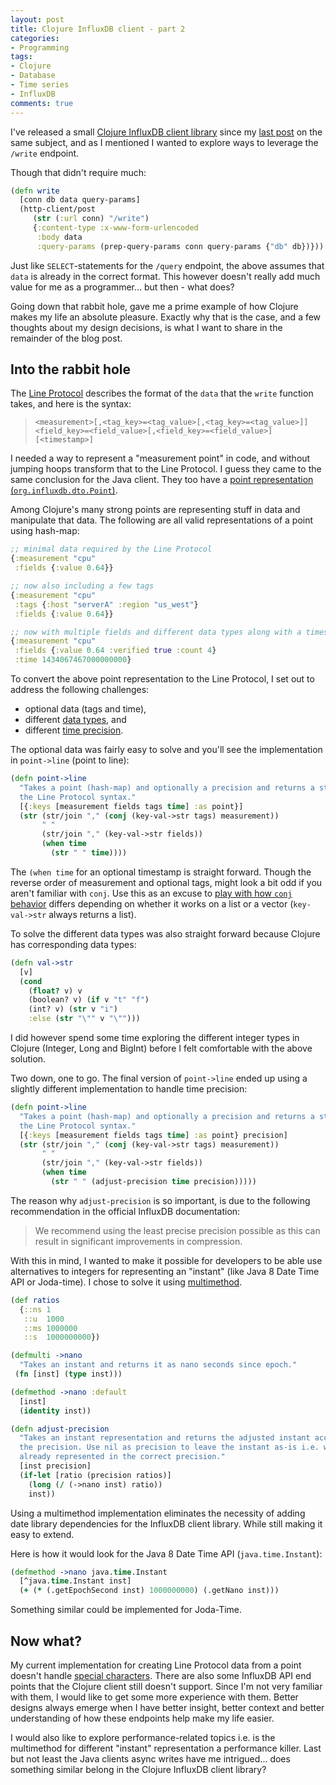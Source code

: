 ```yaml
---
layout: post
title: Clojure InfluxDB client - part 2
categories:
- Programming
tags:
- Clojure
- Database
- Time series
- InfluxDB
comments: true
---
```


I've released a small [Clojure InfluxDB client library][1] since my [last
post][2] on the same subject, and as I mentioned I wanted to explore ways to
leverage the `/write` endpoint.

[1]: https://github.com/jacobemcken/clj-influxdb-client
[2]: /programming/2019/02/19/clojure-influxdb-client/

Though that didn't require much:

```clojure
(defn write
  [conn db data query-params]
  (http-client/post
     (str (:url conn) "/write")
     {:content-type :x-www-form-urlencoded
      :body data
      :query-params (prep-query-params conn query-params {"db" db})}))
```

Just like `SELECT`-statements for the `/query` endpoint, the above assumes that
`data` is already in the correct format. This however doesn't really add much value
for me as a programmer... but then - what does?

Going down that rabbit hole, gave me a prime example of how Clojure makes my
life an absolute pleasure. Exactly why that is the case, and a few thoughts about
my design decisions, is what I want to share in the remainder of the blog post.


## Into the rabbit hole

The [Line Protocol][3] describes the format of the `data` that the `write` function
takes, and here is the syntax:

> `<measurement>[,<tag_key>=<tag_value>[,<tag_key>=<tag_value>]] <field_key>=<field_value>[,<field_key>=<field_value>] [<timestamp>]`

I needed a way to represent a "measurement point" in code, and without jumping
hoops transform that to the Line Protocol. I guess they came to the same
conclusion for the Java client. They too have a [point representation
(`org.influxdb.dto.Point`)][4].

[3]: https://docs.influxdata.com/influxdb/v1.7/write_protocols/line_protocol_reference/
[4]: https://github.com/influxdata/influxdb-java/blob/d9c9e4919cf1eb4df7abea9d2a8c164f20928ae0/src/main/java/org/influxdb/dto/Point.java

Among Clojure's many strong points are representing stuff in data and manipulate
that data. The following are all valid representations of a point using
hash-map:

```clojure
;; minimal data required by the Line Protocol
{:measurement "cpu"
 :fields {:value 0.64}}

;; now also including a few tags
{:measurement "cpu"
 :tags {:host "serverA" :region "us_west"}
 :fields {:value 0.64}}

;; now with multiple fields and different data types along with a timestamp
{:measurement "cpu"
 :fields {:value 0.64 :verified true :count 4}
 :time 1434067467000000000}
```

To convert the above point representation to the Line Protocol, I set out to
address the following challenges:
- optional data (tags and time),
- different [data types][5], and
- different [time precision][6].

[5]: https://docs.influxdata.com/influxdb/v1.7/write_protocols/line_protocol_reference/#data-types
[6]: https://docs.influxdata.com/influxdb/v1.7/tools/api/#query-string-parameters-2


The optional data was fairly easy to solve and you'll see the implementation in
`point->line` (point to line):

```clojure
(defn point->line
  "Takes a point (hash-map) and optionally a precision and returns a string in
  the Line Protocol syntax."
  [{:keys [measurement fields tags time] :as point}]
  (str (str/join "," (conj (key-val->str tags) measurement))
       " "
       (str/join "," (key-val->str fields))
       (when time
         (str " " time))))
```

The `(when time` for an optional timestamp is straight forward. Though the
reverse order of measurement and optional tags, might look a bit odd if you
aren't familiar with `conj`. Use this as an excuse to [play with how `conj`
behavior][replit1] differs depending on whether it works on a list or a vector
(`key-val->str` always returns a list).

[replit1]: https://repl.it/repls/ClearcutTriflingGraphicslibrary

To solve the different data types was also straight forward because Clojure has
corresponding data types:

```clojure
(defn val->str
  [v]
  (cond
    (float? v) v
    (boolean? v) (if v "t" "f")
    (int? v) (str v "i")
    :else (str "\"" v "\"")))
```

I did however spend some time exploring the different integer types in Clojure
(Integer, Long and BigInt) before I felt comfortable with the above solution.

Two down, one to go. The final version of `point->line` ended up using a
slightly different implementation to handle time precision:

```clojure
(defn point->line
  "Takes a point (hash-map) and optionally a precision and returns a string in
  the Line Protocol syntax."
  [{:keys [measurement fields tags time] :as point} precision]
  (str (str/join "," (conj (key-val->str tags) measurement))
       " "
       (str/join "," (key-val->str fields))
       (when time
         (str " " (adjust-precision time precision)))))
```

The reason why `adjust-precision` is so important, is due to the following
recommendation in the official InfluxDB documentation:

> We recommend using the least precise precision possible as this can result
> in significant improvements in compression.

With this in mind, I wanted to make it possible for developers to be able use
alternatives to integers for representing an "instant" (like Java 8 Date Time
API or Joda-time). I chose to solve it using [multimethod][7].

[7]: https://clojuredocs.org/clojure.core/defmulti


```clojure
(def ratios
  {::ns 1
   ::u  1000
   ::ms 1000000
   ::s  1000000000})

(defmulti ->nano
  "Takes an instant and returns it as nano seconds since epoch."
 (fn [inst] (type inst)))

(defmethod ->nano :default
  [inst]
  (identity inst))

(defn adjust-precision
  "Takes an instant representation and returns the adjusted instant according to
  the precision. Use nil as precision to leave the instant as-is i.e. when
  already represented in the correct precision."
  [inst precision]
  (if-let [ratio (precision ratios)]
    (long (/ (->nano inst) ratio))
    inst))
```


Using a multimethod implementation eliminates the necessity of adding date
library dependencies for the InfluxDB client library. While still making it easy
to extend.

Here is how it would look for the Java 8 Date Time API (`java.time.Instant`):

```clojure
(defmethod ->nano java.time.Instant
  [^java.time.Instant inst]
  (+ (* (.getEpochSecond inst) 1000000000) (.getNano inst)))
```

Something similar could be implemented for Joda-Time.


## Now what?

My current implementation for creating Line Protocol data from a point doesn't
handle [special characters][8]. There are also some InfluxDB API end points that
the Clojure client still doesn't support. Since I'm not very familiar with them,
I would like to get some more experience with them. Better designs always emerge
when I have better insight, better context and better understanding of how these
endpoints help make my life easier.

I would also like to explore performance-related topics i.e. is the multimethod
for different "instant" representation a performance killer. Last but not least
the Java clients async writes have me intrigued... does something similar
belong in the Clojure InfluxDB client library?

[8]: https://docs.influxdata.com/influxdb/v1.7/write_protocols/line_protocol_reference/#special-characters
